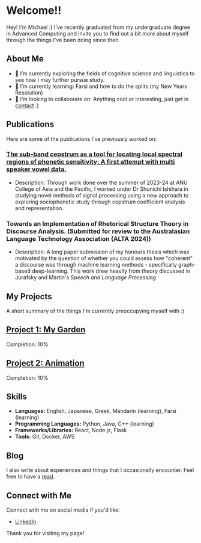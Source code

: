 <link rel="stylesheet" href="assets/css/style.scss">

# Welcome!!

Hey! I'm Michael :) I've recently graduated from my undergraduate degree in Advanced Computing and invite you to find out a bit more about myself through the things I've been doing since then.

## About Me

- 🔭 I’m currently exploring the fields of cognitive science and linguistics to see how I may further pursue study.
- 🌱 I’m currently learning: Farsi and how to do the splits (my New Years Resolution)
- 👯 I’m looking to collaborate on: Anything cool or interesting, just get in [contact](#connect-with-me) :)


## Publications

Here are some of the publications I've previously worked on:

### [The sub-band cepstrum as a tool for locating local spectral regions of phonetic sensitivity: A first attempt with multi speaker vowel data.](https://www.isca-archive.org/interspeech_2024/lambropoulos24_interspeech.html)
- Description: Through work done over the summer of 2023-24 at ANU College of Asia and the Pacific, I worked under Dr Shunichi Ishihara in studying novel methods of signal processing using a new approach to exploring sociophonetic study through cepstrum coefficient analysis and representation.


  
### Towards an Implementation of Rhetorical Structure Theory in Discourse Analysis. (Submitted for review to the Australasian Language Technology Association (ALTA 2024))
- Description: A long paper submission of my honours thesis which was motivated by the question of whether you could assess how "coherent" a discourse was through machine learning methods - specifically graph-based deep-learning. This work drew heavily from theory discussed in Jurafsky and Martin's *Speech and Language Processing*.


## My Projects
A short summary of the things I'm currently preoccupying myself with :)

## [Project 1: My Garden](project_garden.md)
<div>
    <div class="progress-bar">
        <div class="progress" style="width: 10%;"></div>
    </div>
    <p>Completion: 10%</p>
</div>

## [Project 2: Animation](project_animation.md)
<div>
    <div class="progress-bar">
        <div class="progress" style="width: 10%;"></div>
    </div>
    <p>Completion: 10%</p>
</div>


## Skills
- **Languages:** English, Japanese, Greek, Mandarin (learning), Farsi (learning)
- **Programming Languages:** Python, Java, C++ (learning)
- **Frameworks/Libraries:** React, Node.js, Flask
- **Tools:** Git, Docker, AWS

## Blog

I also write about experiences and things that I occasionally encounter. Feel free to have a [read](https://idledidle.wordpress.com/).

## Connect with Me

Connect with me on social media if you'd like:

- [LinkedIn](https://www.linkedin.com/in/michael-lambropoulos/)

Thank you for visiting my page!
